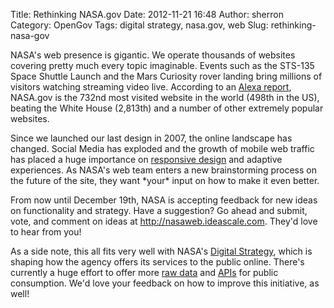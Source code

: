 Title: Rethinking NASA.gov
Date: 2012-11-21 16:48
Author: sherron
Category: OpenGov
Tags: digital strategy, nasa.gov, web
Slug: rethinking-nasa-gov

NASA's web presence is gigantic. We operate thousands of websites
covering pretty much every topic imaginable. Events such as the STS-135
Space Shuttle Launch and the Mars Curiosity rover landing bring millions
of visitors watching streaming video live. According to an [Alexa
report][], NASA.gov is the 732nd most visited website in the world
(498th in the US), beating the White House (2,813th) and a number of
other extremely popular websites.

Since we launched our last design in 2007, the online landscape has
changed. Social Media has exploded and the growth of mobile web traffic
has placed a huge importance on [responsive design][] and adaptive
experiences. As NASA's web team enters a new brainstorming process on
the future of the site, they want \*your\* input on how to make it even
better.

From now until December 19th, NASA is accepting feedback for new ideas
on functionality and strategy. Have a suggestion? Go ahead and submit,
vote, and comment on ideas at <http://nasaweb.ideascale.com>. They'd
love to hear from you!

As a side note, this all fits very well with NASA's [Digital
Strategy][], which is shaping how the agency offers its services to the
public online. There's currently a huge effort to offer more [raw
data][] and [APIs][] for public consumption. We'd love your feedback on
how to improve this initiative, as well!

  [Alexa report]: http://www.alexa.com/siteinfo/nasa.gov
  [responsive design]: http://www.alistapart.com/articles/responsive-web-design/
  [Digital Strategy]: http://www.nasa.gov/digitalstrategy
  [raw data]: http://data.nasa.gov
  [APIs]: http://www.nasa.gov/agency/digitalstrategy/section2.html#2-1
